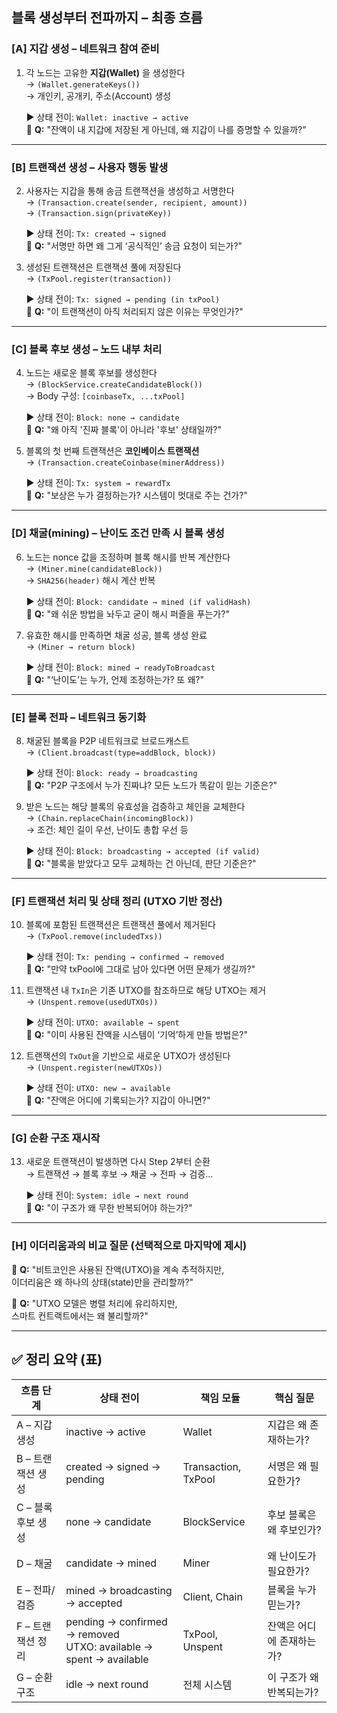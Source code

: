 ## 블록 생성부터 전파까지 – 최종 흐름

### [A] 지갑 생성 – 네트워크 참여 준비

1. 각 노드는 고유한 **지갑(Wallet)** 을 생성한다  
   → `(Wallet.generateKeys())`  
   → 개인키, 공개키, 주소(Account) 생성

   ▶️ 상태 전이: `Wallet: inactive → active`  
   💬 **Q:** "잔액이 내 지갑에 저장된 게 아닌데, 왜 지갑이 나를 증명할 수 있을까?"

---

### [B] 트랜잭션 생성 – 사용자 행동 발생

2. 사용자는 지갑을 통해 송금 트랜잭션을 생성하고 서명한다  
   → `(Transaction.create(sender, recipient, amount))`  
   → `(Transaction.sign(privateKey))`

   ▶️ 상태 전이: `Tx: created → signed`  
   💬 **Q:** "서명만 하면 왜 그게 ‘공식적인’ 송금 요청이 되는가?"

3. 생성된 트랜잭션은 트랜잭션 풀에 저장된다  
   → `(TxPool.register(transaction))`

   ▶️ 상태 전이: `Tx: signed → pending (in txPool)`  
   💬 **Q:** "이 트랜잭션이 아직 처리되지 않은 이유는 무엇인가?"

---

### [C] 블록 후보 생성 – 노드 내부 처리

4. 노드는 새로운 블록 후보를 생성한다  
   → `(BlockService.createCandidateBlock())`  
   → Body 구성: `[coinbaseTx, ...txPool]`

   ▶️ 상태 전이: `Block: none → candidate`  
   💬 **Q:** "왜 아직 '진짜 블록'이 아니라 '후보' 상태일까?"

5. 블록의 첫 번째 트랜잭션은 **코인베이스 트랜잭션**  
   → `(Transaction.createCoinbase(minerAddress))`

   ▶️ 상태 전이: `Tx: system → rewardTx`  
   💬 **Q:** "보상은 누가 결정하는가? 시스템이 멋대로 주는 건가?"

---

### [D] 채굴(mining) – 난이도 조건 만족 시 블록 생성

6. 노드는 nonce 값을 조정하며 블록 해시를 반복 계산한다  
   → `(Miner.mine(candidateBlock))`  
   → `SHA256(header)` 해시 계산 반복

   ▶️ 상태 전이: `Block: candidate → mined (if validHash)`  
   💬 **Q:** "왜 쉬운 방법을 놔두고 굳이 해시 퍼즐을 푸는가?"

7. 유효한 해시를 만족하면 채굴 성공, 블록 생성 완료  
   → `(Miner → return block)`

   ▶️ 상태 전이: `Block: mined → readyToBroadcast`  
   💬 **Q:** "‘난이도’는 누가, 언제 조정하는가? 또 왜?"

---

### [E] 블록 전파 – 네트워크 동기화

8. 채굴된 블록을 P2P 네트워크로 브로드캐스트  
   → `(Client.broadcast(type=addBlock, block))`

   ▶️ 상태 전이: `Block: ready → broadcasting`  
   💬 **Q:** "P2P 구조에서 누가 진짜냐? 모든 노드가 똑같이 믿는 기준은?"

9. 받은 노드는 해당 블록의 유효성을 검증하고 체인을 교체한다  
   → `(Chain.replaceChain(incomingBlock))`  
   → 조건: 체인 길이 우선, 난이도 총합 우선 등

   ▶️ 상태 전이: `Block: broadcasting → accepted (if valid)`  
   💬 **Q:** "블록을 받았다고 모두 교체하는 건 아닌데, 판단 기준은?"

---

### [F] 트랜잭션 처리 및 상태 정리 (UTXO 기반 정산)

10. 블록에 포함된 트랜잭션은 트랜잭션 풀에서 제거된다  
    → `(TxPool.remove(includedTxs))`

    ▶️ 상태 전이: `Tx: pending → confirmed → removed`  
    💬 **Q:** "만약 txPool에 그대로 남아 있다면 어떤 문제가 생길까?"

11. 트랜잭션 내 `TxIn`은 기존 UTXO를 참조하므로 해당 UTXO는 제거  
    → `(Unspent.remove(usedUTXOs))`

    ▶️ 상태 전이: `UTXO: available → spent`  
    💬 **Q:** "이미 사용된 잔액을 시스템이 ‘기억’하게 만들 방법은?"

12. 트랜잭션의 `TxOut`을 기반으로 새로운 UTXO가 생성된다  
    → `(Unspent.register(newUTXOs))`

    ▶️ 상태 전이: `UTXO: new → available`  
    💬 **Q:** "잔액은 어디에 기록되는가? 지갑이 아니면?"

---

### [G] 순환 구조 재시작

13. 새로운 트랜잭션이 발생하면 다시 Step 2부터 순환  
    → 트랜잭션 → 블록 후보 → 채굴 → 전파 → 검증…

    ▶️ 상태 전이: `System: idle → next round`  
    💬 **Q:** "이 구조가 왜 무한 반복되어야 하는가?"

---

### [H] 이더리움과의 비교 질문 (선택적으로 마지막에 제시)

💬 **Q:** "비트코인은 사용된 잔액(UTXO)을 계속 추적하지만,  
이더리움은 왜 하나의 상태(state)만을 관리할까?"

💬 **Q:** "UTXO 모델은 병렬 처리에 유리하지만,  
스마트 컨트랙트에서는 왜 불리할까?"

---

## ✅ 정리 요약 (표)

| 흐름 단계          | 상태 전이                                                            | 책임 모듈           | 핵심 질문                 |
| ------------------ | -------------------------------------------------------------------- | ------------------- | ------------------------- |
| A – 지갑 생성      | inactive → active                                                    | Wallet              | 지갑은 왜 존재하는가?     |
| B – 트랜잭션 생성  | created → signed → pending                                           | Transaction, TxPool | 서명은 왜 필요한가?       |
| C – 블록 후보 생성 | none → candidate                                                     | BlockService        | 후보 블록은 왜 후보인가?  |
| D – 채굴           | candidate → mined                                                    | Miner               | 왜 난이도가 필요한가?     |
| E – 전파/검증      | mined → broadcasting → accepted                                      | Client, Chain       | 블록을 누가 믿는가?       |
| F – 트랜잭션 정리  | pending → confirmed → removed<br>UTXO: available → spent → available | TxPool, Unspent     | 잔액은 어디에 존재하는가? |
| G – 순환 구조      | idle → next round                                                    | 전체 시스템         | 이 구조가 왜 반복되는가?  |
